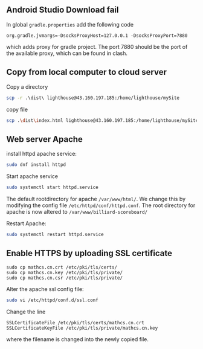## Android Studio Download fail

In global `gradle.properties` add the following code

```
org.gradle.jvmargs=-DsocksProxyHost=127.0.0.1 -DsocksProxyPort=7880
```

which adds proxy for gradle project. The port 7880 should be the port of the available proxy, which can be found in clash.



## Copy from local computer to cloud server

Copy a directory

```bash
scp -r .\dist\ lighthouse@43.160.197.185:/home/lighthouse/mySite
```

copy file

```bash
scp .\dist\index.html lighthouse@43.160.197.185:/home/lighthouse/mySite/a.html
```



## Web server Apache

install httpd apache service:

```bash
sudo dnf install httpd
```

Start apache service

```bash
sudo systemctl start httpd.service
```

The default rootdirectory for apache `/var/www/html/`. We change this by modifying the config file `/etc/httpd/conf/httpd.conf`. The root directory for apache is now altered to `/var/www/billiard-scoreboard/`

Restart Apache:

```bash
sudo systemctl restart httpd.service
```



## Enable HTTPS by uploading SSL certificate

```
sudo cp mathcs.cn.crt /etc/pki/tls/certs/
sudo cp mathcs.cn.key /etc/pki/tls/private/
sudo cp mathcs.cn.csr /etc/pki/tls/private/

```

Alter the apache ssl config file:

```bash
sudo vi /etc/httpd/conf.d/ssl.conf
```

Change the line

```
SSLCertificateFile /etc/pki/tls/certs/mathcs.cn.crt
SSLCertificateKeyFile /etc/pki/tls/private/mathcs.cn.key
```

where the filename is changed into the newly copied file.